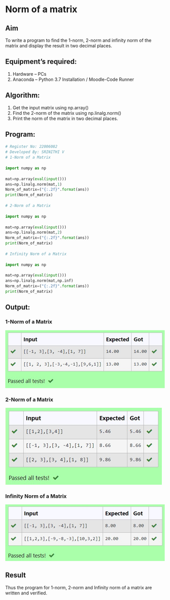 # Norm of a matrix
## Aim
To write a program to find the 1-norm, 2-norm and infinity norm of the matrix and display the result in two decimal places.
## Equipment’s required:
1.	Hardware – PCs
2.	Anaconda – Python 3.7 Installation / Moodle-Code Runner
## Algorithm:
1. Get the input matrix using np.array()   
2. Find the 2-norm of the matrix using np.linalg.norm()
3. Print the norm of the matrix in two decimal places.
## Program:
```Python
# Register No: 22006082
# Developed By: SRINITHI V
# 1-Norm of a Matrix

import numpy as np

mat=np.array(eval(input()))
ans=np.linalg.norm(mat,1)
Norm_of_matrix=("{:.2f}".format(ans))
print(Norm_of_matrix)

# 2-Norm of a Matrix

import numpy as np

mat=np.array(eval(input()))
ans=np.linalg.norm(mat,2)
Norm_of_matrix=("{:.2f}".format(ans))
print(Norm_of_matrix)

# Infinity Norm of a Matrix

import numpy as np

mat=np.array(eval(input()))
ans=np.linalg.norm(mat,np.inf)
Norm_of_matrix=("{:.2f}".format(ans))
print(Norm_of_matrix)
```
## Output:
### 1-Norm of a Matrix

![](./o1.jpg)

### 2-Norm of a Matrix

![](./o2.jpg)

### Infinity Norm of a Matrix

![](./o3.jpg)

## Result
Thus the program for 1-norm, 2-norm and Infinity norm of a matrix are written and verified.
